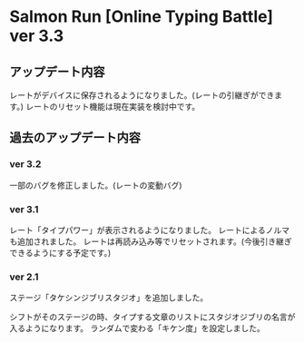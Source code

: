 # Salmon Run [Online Typing Battle] ver 3.3

## アップデート内容
レートがデバイスに保存されるようになりました。(レートの引継ぎができます。)
レートのリセット機能は現在実装を検討中です。

## 過去のアップデート内容
### ver 3.2
一部のバグを修正しました。(レートの変動バグ)

### ver 3.1
レート「タイプパワー」が表示されるようになりました。
レートによるノルマも追加されました。
レートは再読み込み等でリセットされます。(今後引き継ぎできるようにする予定です。)

### ver 2.1
⁠ステージ「タケシンジブリスタジオ」を追加しました。

シフトがそのステージの時、タイプする文章のリストにスタジオジブリの名言が入るようになります。
ランダムで変わる「キケン度」を設定しました。
